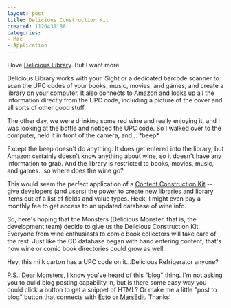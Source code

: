 ```yaml
--- 
layout: post
title: Delicious Construction Kit
created: 1120431188
categories: 
- Mac
- Application
---
```


<p>I love <a href="http://www.delicious-monster.com/">Delicious Library</a>. But I want more.</p>

<p>Delicious Library works with your iSight or a dedicated barcode scanner to scan the UPC codes of your books, music, movies, and games, and create a library on your computer. It also connects to Amazon and looks up all the information directly from the UPC code, including a picture of the cover and all sorts of other good stuff.</p>

<p>The other day, we were drinking some red wine and really enjoying it, and I was looking at the bottle and noticed the UPC code. So I walked over to the computer, held it in front of the camera, and... *beep*.</p>

<p>Except the beep doesn't do anything. It does get entered into the library, but Amazon certainly doesn't know anything about wine, so it doesn't have any information to grab. And the library is restricted to books, movies, music, and games...so where does the wine go?</p>

<p>This would seem the perfect application of a <a href="http://drupal.org/cck-status">Content Construction Kit</a> -- give developers (and users) the power to create new libraries and library items out of a list of fields and value types. Heck, I might even pay a monthly fee to get access to an updated database of wine info.</p>

<p>So, here's hoping that the Monsters (Delicious Monster, that is, the development team) decide to give us the Delicious Construction Kit. Everyone from wine enthusiasts to comic book collectors will take care of the rest. Just like the CD database began with hand entering content, that's how wine or comic book directories could grow as well.</p>

<p>Hey, this milk carton has a UPC code on it...Delicious Refrigerator anyone?</p>
<!--break-->
<p>P.S.: Dear Monsters, I know you've heard of this &quot;blog&quot; thing. I'm not asking you to build blog posting capability in, but is there some easy way you could click a button to get a snippet of HTML? Or make me a little &quot;post to blog&quot; button that connects with <a href="http://ecto.kung-foo.tv/">Ecto</a> or <a href="http://ranchero.com/marsedit/">MarsEdit</a>. Thanks!</p>
